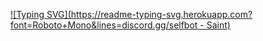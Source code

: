 [![Typing SVG](https://readme-typing-svg.herokuapp.com?font=Roboto+Mono&lines=discord.gg/selfbot - Saint)](https://git.io/typing-svg)

